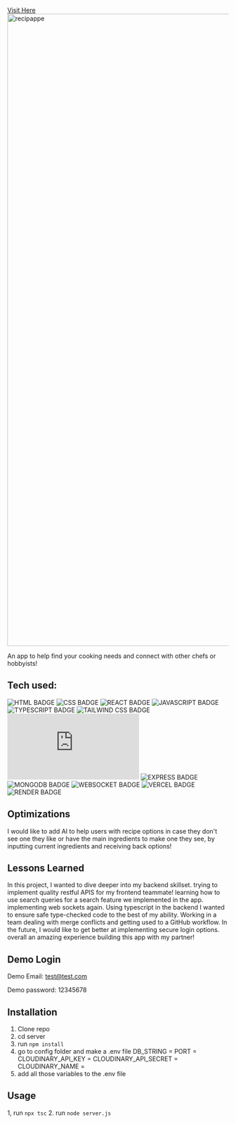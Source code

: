 <a href="https://recipe-app-nine-iota.vercel.app/" target="_blank">Visit Here</a>
<a href="https://recipe-app-nine-iota.vercel.app/" target="_blank">
<img width="1439" alt="recipappe" src="https://github.com/user-attachments/assets/04cb72df-a455-4877-8c4b-98b3cab4615b">
</a>

An app to help find your cooking needs and connect with other chefs or hobbyists!


## Tech used:
![HTML BADGE](https://img.shields.io/static/v1?label=|&message=HTML&color=23555f&style=plastic&logo=html5)
![CSS BADGE](https://img.shields.io/static/v1?label=|&message=CSS&color=285f65&style=plastic&logo=css3)
![REACT BADGE](https://img.shields.io/static/v1?label=|&message=REACT&color=61dafb&style=plastic&logo=react)
![JAVASCRIPT BADGE](https://img.shields.io/static/v1?label=|&message=JAVASCRIPT&color=3c7f5d&style=plastic&logo=javascript)
![TYPESCRIPT BADGE](https://img.shields.io/static/v1?label=|&message=TYPESCRIPT&color=3178C6&style=plastic&logo=typescript)
![TAILWIND CSS BADGE](https://img.shields.io/static/v1?label=|&message=TAILWIND%20CSS&color=38b2ac&style=plastic&logo=tailwind-css)
![NODEJS BADGE](https://img.shields.io/static/v1?label=|&message=NODE.JS&color=339933&style=plastic&logo=node.js)
![EXPRESS BADGE](https://img.shields.io/static/v1?label=|&message=EXPRESS&color=bbb111&style=plastic&logo=express)
![MONGODB BADGE](https://img.shields.io/static/v1?label=|&message=MONGODB&color=cdd148&style=plastic&logo=mongodb)
![WEBSOCKET BADGE](https://img.shields.io/static/v1?label=|&message=WEBSOCKET&color=7289DA&style=plastic&logo=websocket)
![VERCEL BADGE](https://img.shields.io/static/v1?label=|&message=VERCEL&color=cdd148&style=plastic&logo=vercel)
![RENDER BADGE](https://img.shields.io/static/v1?label=|&message=RENDER&color=7289DA&style=plastic&logo=render)




## Optimizations
I would like to add AI to help users with recipe options in case they don't see one they like or have the main ingredients to make one they see, by inputting current ingredients and receiving back options! 

## Lessons Learned

In this project, I wanted to dive deeper into my backend skillset. trying to implement quality restful APIS for my frontend teammate! learning how to use search queries for a search feature we implemented in the app. implementing web sockets again. Using typescript in the backend I wanted to ensure safe type-checked code to the best of my ability. Working in a team dealing with merge conflicts and getting used to a GitHub workflow. In the future, I would like to get better at implementing secure login options. overall an amazing experience building this app with my partner!


## Demo Login


Demo Email: test@test.com

Demo password: 12345678


## Installation

1. Clone repo
2. cd server
3. run `npm install`
4. go to config folder and make a .env file
DB_STRING = 
PORT = 
CLOUDINARY_API_KEY = 
CLOUDINARY_API_SECRET = 
CLOUDINARY_NAME = 
5. add all those variables to the .env file

## Usage
1, run `npx tsc` 
2. run `node server.js`





